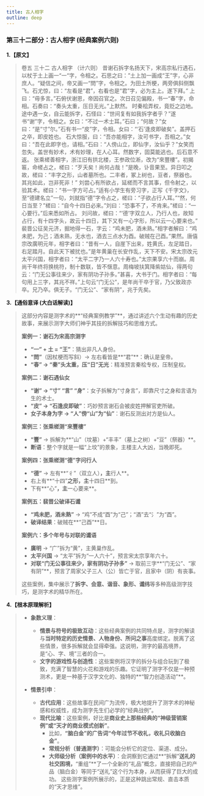 ```yaml
---
title: 古人相字
outline: deep
---
```

  
### **第三十二部分：古人相字 (经典案例六则)**

**1.【原文】**
> 卷五 三十二 古人相字
> （计六则）
> 昔谢石拆字名扬天下，宋高宗私行遇石，以杖于土上画一“一“字，令相之。石思之曰：”土上加一画成“王”字，心非庶人。“疑信之间，帝又画一“問”字，令相之。为田土所梗，两旁俱斜侧飘飞。石尤惊，曰：“左看是“君”，右看也是“君”字，必为主上。遂下拜。”
> 上曰：“毋多言。”石俯伏谢恩，帝因召官之。次日召见偏殿，书一“春”字，命相。石奏曰：“奏头太重，压日无光。”上默然。
> 时秦桧弄权，竟贬之边地。途中遇一女，自云能拆字，石怪曰：“世间复有如我拆字者乎？”遂书“谢”字，令相之。女曰：“不过一术士耳。”石曰；“何故？”女曰：“是“寸”尔。”石有书一“皮”字，令相。女曰：“‘石’逢皮即破矣”。盖押石之卒，即皮姓也。
> 石大惊服，曰：“吾亦能相字，汝可书字，吾相之。”女曰：“吾在此即字也，请相。”石曰：“人傍山立，即仙字，汝仙乎？”女笑而忽失。盖世有妙术，术有妙理，在人心耳。然数字，固莫能逃也。后石意不返。
> 张乘槎善相字，浙江旧有拱北楼，王参政位淅，改为“來豐樓”。初揭匾，命槎占之，槎曰：“歹夭矣！尚何占哉！”是晚，讣音果至。异日叩之故，槎曰：“丰字之形，山者墓所也。二丰者，冢上树也，豆者，祭器也。其兆如此，岂非死非！”
> 刘尝心有所欲占，延槎而不言其事，但令射之，以验其术。槎曰：“书一字方可占。”适有小学生有旁习字，正写《千字文》，至“德建名立”一句，刘就指“德”字令占之，槎曰：“子欲占行人耳。”“然，何日当至？”槎曰：“自今十四日必来。”刘曰：“恐事不了，不肯来。”槎曰：“一心要行。”后来悉如所占。
> 刘问故，槎曰：“‘德’字双立人，乃行人也，故知占行，有十四字头，故云十四日，其下又有一心字形，所以云一心要来也。” 裴晋公征吴元济，掘地得一石，字云：“鸡未肥，酒未熟。”相字者解曰：“鸡未肥，为己；酒未熟，无水也，酒去三点水为酉。破贼在己酉。”果然。唐僖宗改廣明元年，相字者曰：“昔有一人，自崖下出来，姓黄氏，左足踏日，右足踏月。自此天下被扰也。”是年黄巢在长安作乱，天下不安。宋太宗改元太平兴国，相字者曰：“太平二字乃一人六十寿也。”太宗果享六十而崩。周尚干年终将换桃符，制十数联，皆不惬意。周梅坡扶箕降紫姑仙，得两句云：“门无公事往来少，家有阴功子孙多。”甚喜，大书于门。相字者曰：“每句用上三字，其兆不祥。”上句云“门无公”，是年尚干卒于官，乃父致政亦卒。兄乃卒。俱无子。“门无公”、“家有阴”，兆于先矣。

**3.【通俗意译 (大白话解读)】**
> 这部分内容是测字术的**“经典案例教学”**，通过讲述六个生动有趣的历史故事，来展示测字大师们神乎其技的拆解技巧和思维方式。
> 
> **案例一：谢石为宋高宗测字**
> *   **“一” + 土 = “王”**：猜出非凡人身份。
> *   **“問”**（因杖梗而写斜）-> 左右看皆是**“君”**：确认是皇帝。
> *   **“春” -> “秦”头太重，压“日”无光**：精准预言秦桧专权，压制皇权。
> 
> **案例二：谢石遇仙女**
> *   **“谢” -> “寸” “言” “身”**：女子拆解为“寸身言”，即靠尺寸之身和言语为生的术士。
> *   **“皮” -> “石逢皮即破”**：巧妙预言谢石会被皮姓押解官吏所破。
> *   **女子本身为字 -> “人”傍“山”为“仙”**：谢石反测出对方是仙人。
> 
> **案例三：张乘槎测“來豐樓”**
> *   **“豐”** -> 拆解为**“山”（坟墓）+“丰丰”（墓上之树）+“豆”（祭器）**。
> *   **断语**：整个字就是一幅“上坟”的景象，主楼主人大凶，当晚即死。
> 
> **案例四：张乘槎测“德”字问行人**
> *   **“德”** -> 左有**“彳”（双立人）**，主**行人**。
> *   右上有**“十四”**之形，主**十四日**到。
> *   下有**“心”**，主**一心要来**。
> 
> **案例五：裴晋公破译石谶**
> *   **“鸡未肥，酒未熟”** -> “鸡”不成“酉”为“己”；“酒”去“氵”为“酉”。
> *   **破译结果**：破贼在**“己酉”**日。
> 
> **案例六：多个年号与对联的谶语**
> *   **廣明** -> “广”拆为“黄”，主黄巢作乱。
> *   **太平兴国** -> “太平”拆为“一人六十”，预言宋太宗享年六十。
> *   **对联“门无公事往来少，家有阴功子孙多”** -> 取前三字**“门无公”、“家有阴”**，预言了周家父子三人（公）皆亡于官，且家中（阴）有丧事。
> 
> 这些案例，集中展示了**拆字、会意、谐音、象形、谶纬**等多种高级测字技巧，是测字术的精华所在。

**4.【根本原理解析】**
> *   **象数义理**：
>     *   **情景与符号的极致互动**：这些经典案例的共同特点是，测字的解读与**当时特定的历史情景、人物身份、所问之事**高度绑定。脱离了这些情景，很多拆解就会显得牵强。这说明，测字的最高境界，是“心、字、境”三者的合一。
>     *   **文字的游戏性与创造性**：这些案例将汉字的拆分与组合玩到了极致，充满了智慧的火花和游戏的乐趣。它证明了测字不仅是一种预测术，更是一种基于汉字文化的、独特的**“智力创造活动”**。
> 
> *   **情景引申**：
>     *   **古代应用**：这些故事在民间广为流传，极大地提升了测字术的神秘感和权威性，成为测字先生们必学的“经典战例”。
>     *   **现代比喻**：这些案例，好比是**商业史上那些经典的“神级营销案例”或“天才的商业模式创新”**。
>         *   比如，**“脑白金”**的广告词**“今年过节不收礼，收礼只收脑白金”**。
>         *   **常规分析（普通测字）**：可能会分析它的定位、渠道、成分。
>         *   **大师级分析（案例中的水平）**：会洞察到它通过**“拆解”**送礼的社交困境，**“重组”**了一个全新的“礼品”概念，直接把自己的产品（脑白金）等同于“送礼”这个行为本身，从而获得了巨大的成功。
>         这些测字案例所展示的，正是这种跳出常规、直击本质的“天才思维”。

